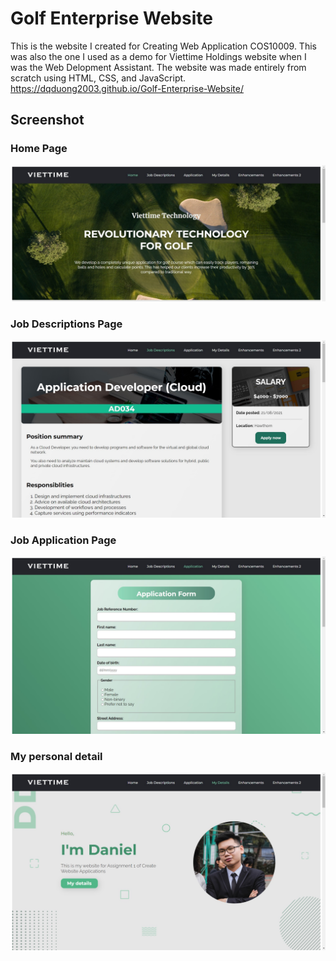 # Golf Enterprise Website
This is the website I created for Creating Web Application COS10009. This was also the one I used as a demo for Viettime Holdings website when I was the Web Delopment Assistant.
The website was made entirely from scratch using HTML, CSS, and JavaScript.
https://dqduong2003.github.io/Golf-Enterprise-Website/

 
## Screenshot
### Home Page
![Screenshot](screenshots/capture_1.jpg)

### Job Descriptions Page
![Screenshot](screenshots/capture_2.jpg)

### Job Application Page
![Screenshot](screenshots/capture_3.jpg)

### My personal detail
![Screenshot](screenshots/capture_4.jpg)
